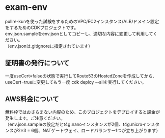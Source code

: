 # exam-env

pullre-kunを使った試験をするためのVPC/EC2インスタンス/ALB/ドメイン設定をするためのCDKプロジェクトです。  
env.json.sampleをenv.jsonとしてコピーし、適切な内容に変更して利用してください。  
（env.jsonは.gitignoreに指定されています）  

## 証明書の発行について

一度useCert=falseの状態で実行してRoute53のHostedZoneを作成してから、useCert=trueに変更してもう一度 cdk deploy --allを実行してください。  

## AWS料金について

無料枠ではおさらまない内容のため、このプロジェクトをデプロイすると課金が発生します。ご注意ください。  
（env.json.sampleの設定だとt4g.nanoインスタンスが2個、t4g.microインスタンスが2×3 = 6個、NATゲートウェイ、ロードバランサー1つが立ち上がります）  
